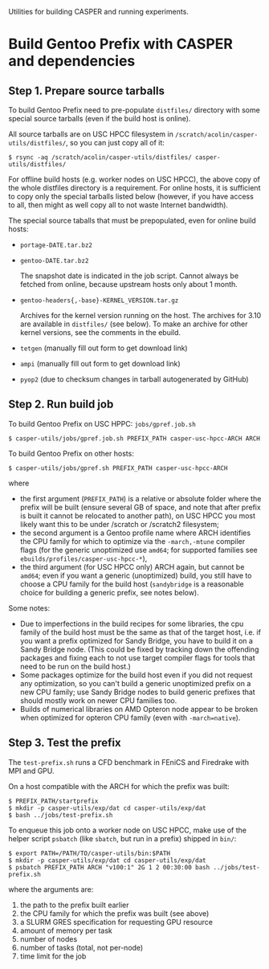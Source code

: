 Utilities for building CASPER and running experiments.

Build Gentoo Prefix with CASPER and dependencies
================================================

Step 1. Prepare source tarballs
------------------------------

To build Gentoo Prefix need to pre-populate `distfiles/` directory
with some special source tarballs (even if the build host is online).

All source tarballs are on USC HPCC filesystem in
`/scratch/acolin/casper-utils/distfiles/`, so you can just copy
all of it:

	$ rsync -aq /scratch/acolin/casper-utils/distfiles/ casper-utils/distfiles/

For offline build hosts (e.g. worker nodes on USC HPCC), the above copy
of the whole distfiles directory is a requirement. For online hosts, it
is sufficient to copy only the special tarballs listed below (however, if you
have access to all, then might as well copy all to not waste Internet
bandwidth).

The special source taballs that must be prepopulated, even for online build hosts:

* `portage-DATE.tar.bz2`
* `gentoo-DATE.tar.bz2`

  The snapshot date is indicated in the job script.  Cannot always be fetched
  from online, because upstream hosts only about 1 month.

* `gentoo-headers{,-base}-KERNEL_VERSION.tar.gz`

  Archives for the kernel version running on the host. The archives for 3.10
  are available in `distfiles/` (see below). To make an archive for other kernel
  versions, see the comments in the ebuild.

* `tetgen` (manually fill out form to get download link)
* `ampi` (manually fill out form to get download link)
* `pyop2` (due to checksum changes in tarball autogenerated by GitHub)

Step 2. Run build job
---------------------
To build Gentoo Prefix on USC HPPC: `jobs/gpref.job.sh`

    $ casper-utils/jobs/gpref.job.sh PREFIX_PATH casper-usc-hpcc-ARCH ARCH

To build Gentoo Prefix on other hosts:

    $ casper-utils/jobs/gpref.sh PREFIX_PATH casper-usc-hpcc-ARCH

where
* the first argument (`PREFIX_PATH`) is a relative or absolute folder where
  the prefix will be built (ensure several GB of space, and note that after
  prefix is built it cannot be relocated to another path), on USC HPCC you
  most likely want this to be under /scratch or /scratch2 filesystem;
* the second argument is a Gentoo profile name where ARCH identifies the CPU
  family for which to optimize via the `-march,-mtune` compiler flags (for the
  generic unoptimized use `amd64`; for supported families see
 `ebuilds/profiles/casper-usc-hpcc-*`),
* the third argument (for USC HPCC only) ARCH again, but cannot be `amd64`;
  even if you want a generic (unoptimized) build, you still have to choose a
  CPU family for the build host (`sandybridge` is a reasonable choice for
  building a generic prefix, see notes below).

Some notes:

* Due to imperfections in the build recipes for some libraries, the
  cpu family of the build host must be the same as that of the target host,
  i.e. if you want a prefix optimized for Sandy Bridge, you have to
  build it on a Sandy Bridge node. (This could be fixed by tracking down
  the offending packages and fixing each to not use target compiler flags
  for tools that need to be run on the build host.)
* Some packages optimize for the build host even if you did not request
  any optimization, so you can't build a generic unoptimized prefix on
  a new CPU family; use Sandy Bridge nodes to build generic prefixes that
  should mostly work on newer CPU families too.
* Builds of numerical libraries on AMD Opteron node appear to be broken
  when optimized for opteron CPU family (even with `-march=native`).

Step 3. Test the prefix
------------------------

The `test-prefix.sh` runs a CFD benchmark in FEniCS and Firedrake
with MPI and GPU.

On a host compatible with the ARCH for which the prefix was built:

    $ PREFIX_PATH/startprefix 
    $ mkdir -p casper-utils/exp/dat cd casper-utils/exp/dat
    $ bash ../jobs/test-prefix.sh

To enqueue this job onto a worker node on USC HPCC, make use of the helper
script `psbatch` (like `sbatch`, but run in a prefix) shipped in `bin/`:

    $ export PATH=/PATH/TO/casper-utils/bin:$PATH
    $ mkdir -p casper-utils/exp/dat cd casper-utils/exp/dat
    $ psbatch PREFIX_PATH ARCH "v100:1" 2G 1 2 00:30:00 bash ../jobs/test-prefix.sh

where the arguments are:

1. the path to the prefix built earlier
2. the CPU family for which the prefix was built (see above)
3. a SLURM GRES specification for requesting GPU resource
4. amount of memory per task
5. number of nodes
6. number of tasks (total, not per-node)
7. time limit for the job

